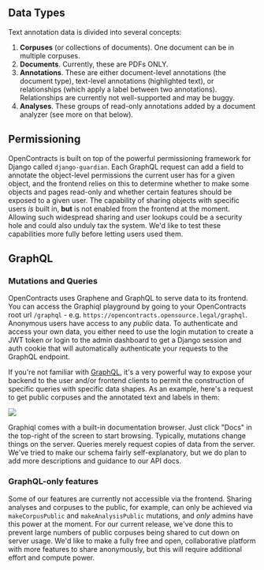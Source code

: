 ## Data Types

Text annotation data is divided into several concepts:

1. **Corpuses** (or collections of documents). One document can be in multiple corpuses.
2. **Documents**. Currently, these are PDFs ONLY.
3. **Annotations**. These are either document-level annotations (the document type), text-level annotations (highlighted
   text), or relationships (which apply a label between two annotations). Relationships are currently not
   well-supported and may be buggy.
4. **Analyses**. These groups of read-only annotations added by a document analyzer (see more on that below).

## Permissioning

OpenContracts is built on top of the powerful permissioning framework for Django called `django-guardian`. Each GraphQL
request can add a field to annotate the object-level permissions the current user has for a given object, and the
frontend relies on this to determine whether to make some objects and pages read-only and whether certain features
should be exposed to a given user. The capability of sharing objects with specific users *is* built in, **but**
is not enabled from the frontend at the moment. Allowing such widespread sharing and user lookups could be a security
hole and could also unduly tax the system. We'd like to test these capabilities more fully before letting users used them.

## GraphQL

### Mutations and Queries

OpenContracts uses Graphene and GraphQL to serve data to its frontend. You can access the Graphiql playground by going
to your OpenContracts root url `/graphql` - e.g. `https://opencontracts.opensource.legal/graphql`. Anonymous users have
access to any *public* data. To authenticate and access your own data, you either need to use the login mutation to
create a JWT token *or* login to the admin dashboard to get a Django session and auth cookie that will automatically
authenticate your requests to the GraphQL endpoint.

If you're not familiar with [GraphQL](https://graphql.org/learn/), it's a very powerful way to expose your backend to
the user and/or frontend clients to permit the construction of specific queries with specific data shapes. As an
example, here's a request to get public corpuses and the annotated text and labels in them:

![](../assets/images/screenshots/Graph_QL_Request_For_Annotations.png)

Graphiql comes with a built-in documentation browser. Just click "Docs" in the top-right of the screen to start
browsing. Typically, mutations change things on the server. Queries merely request copies of data from the server.
We've tried to make our schema fairly self-explanatory, but we do plan to add more descriptions and guidance to our
API docs.

### GraphQL-only features

Some of our features are currently not accessible via the frontend. Sharing analyses and corpuses to the public, for
example, can only be achieved via `makeCorpusPublic` and `makeAnalysisPublic` mutations, and *only* admins have this
power at the moment. For our current release, we've done this to prevent large numbers of public corpuses being shared
to cut down on server usage. We'd like to make a fully free and open, collaborative platform with more features to share
anonymously, but this will require additional effort and compute power.

